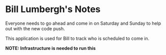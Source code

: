 # Bill Lumbergh's Notes

Everyone needs to go ahead and come in on Saturday and Sunday
to help out with the new code push.

This application is used for Bill to track who is scheduled to come
in.

**NOTE: Infrastructure is needed to run this**
